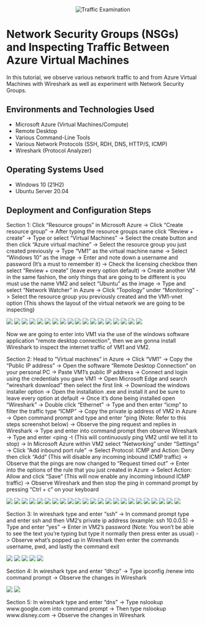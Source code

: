 <p align="center">
<img src="https://i.imgur.com/Ua7udoS.png" alt="Traffic Examination"/>
</p>

<h1>Network Security Groups (NSGs) and Inspecting Traffic Between Azure Virtual Machines</h1>
In this tutorial, we observe various network traffic to and from Azure Virtual Machines with Wireshark as well as experiment with Network Security Groups. <br />

<h2>Environments and Technologies Used</h2>

- Microsoft Azure (Virtual Machines/Compute)
- Remote Desktop
- Various Command-Line Tools
- Various Network Protocols (SSH, RDH, DNS, HTTP/S, ICMP)
- Wireshark (Protocol Analyzer)

<h2>Operating Systems Used </h2>

- Windows 10 (21H2)
- Ubuntu Server 20.04

<h2>Deployment and Configuration Steps</h2>

<p>Section 1: Click “Resource groups” in Microsoft Azure -> Click “Create resource group” -> After typing the resource groups name click “Review + create” -> Type or select “Virtual Machines” -> Select the create button and then click “Azure virtual machine” -> Select the resource group you just created previously -> Type “VM1” as the virtual machine name -> Select “Windows 10” as the image -> Enter and note down a username and password (It’s a must to remember it) -> Check the licensing checkbox then select “Review + create” (leave every option default) -> Create another VM in the same fashion, the only things that are going to be different is you must use the name VM2 and select “Ubuntu” as the image  -> Type and select “Network Watcher” in Azure -> Click “Topology” under “Monitoring” -> Select the resource group you previously created and the VM1-vnet option (This shows the layout of the virtual network we are going to be inspecting)</p>
<img src="https://i.gyazo.com/a23d69f7a387af8a49415d0d045e52ee.png">
<img src="https://i.gyazo.com/9d90d8f07497cd25bcc57b9c008e38e0.png">
<img src="https://i.gyazo.com/c8531d3d56e574c09d7327b300c2f918.png">
<img src="https://i.gyazo.com/790599f70a7cf08a963383ec66d488f0.png">
<img src="https://i.gyazo.com/a3ca2866453fd1bf678ed0d4e274f93b.png">
<img src="https://i.gyazo.com/97e4b14f38116fe573bfd57a607425c5.png">
<img src="https://i.gyazo.com/36cc111132c14573eb0cdf4e7c73c930.png">
<img src="https://i.gyazo.com/09f4ee42ebb0aedb731bb8143dd744a4.png">
<img src="https://i.gyazo.com/4ca52fc69563efe897ded83f52837391.png">
<img src="https://i.gyazo.com/17d16485e7416cdb84628afbffe7bacf.png">
<img src="https://i.gyazo.com/2aab57df50b46f8ca04c9071a2db584f.png">
<img src="https://i.gyazo.com/260bcd1c9f157b1afeeb5c312d10a206.png">
<img src="https://i.gyazo.com/12d30aacbf1c43922bf1e012dcdb908a.png">
<img src="https://i.gyazo.com/8790ebfc63b47b1dd5c55dff17ef4166.png">
<img src="https://i.gyazo.com/bb2edcbba4a5c2adaecccd6d05622b46.png">
<img src="https://i.gyazo.com/e47caa07d9edd89ab81d698bb1354a57.png">
<img src="https://i.gyazo.com/fa67460f0941c9f494709f789e0f541d.png">
<img src="https://i.gyazo.com/c500a7c4a79a18f9c2611527ffde4d50.png">
<p>Now we are going to enter into VM1 via the use of the windows software application "remote desktop connection", then we are gonna install Wireshark to inspect the internet traffic of VM1 and VM2.

Section 2: Head to “Virtual machines” in Azure -> Click “VM1” -> Copy the “Public IP address” -> Open the software “Remote Desktop Connection” on your personal PC -> Paste VM1’s public IP address -> Connect and login using the credentials you gave VM1 -> Open Microsoft Edge and search “wireshark download” then select the first link -> Download the windows installer option -> Open the installation .exe and install it and be sure to leave every option at default -> Once it’s done being installed open “Wireshark” -> Double click “Ethernet” -> Type and then enter “icmp” to filter the traffic type “ICMP” -> Copy the private ip address of VM2 in Azure -> Open command prompt and type and enter “ping <VM2 private ip address> (Note: Refer to this steps screenshot below) -> Observe the ping request and replies in Wireshark -> Type and enter <ping www.google.com> into command prompt then observe Wireshark -> Type and enter <ping -t <VM2 private ip address> (This will continuously ping VM2 until we tell it to stop) -> In Microsoft Azure within VM2 select “Networking” under “Settings” -> Click “Add inbound port rule” -> Select Protocol: ICMP and Action: Deny then click “Add” (This will disable any incoming inbound ICMP traffic) -> Observe that the pings are now changed to “Request timed out” -> Enter into the options of the rule that you just created in Azure -> Select Action: Allow and click “Save” (This will now enable any incoming inbound ICMP traffic) -> Observe Wireshark and then stop the ping in command prompt by pressing “Ctrl + c” on your keyboard
</p>
<img src="https://i.gyazo.com/07d7813764d989411a12ddef9f4c0930.png">
<img src="https://i.gyazo.com/cce9d430a6f1575ab1f753baa038f146.png">
<img src="https://i.gyazo.com/cf1d377fb9fc14698005f1c12e562b52.png">
<img src="https://i.gyazo.com/398b6cd9a981a58b3c1de0135ac6f01a.png">
<img src="https://i.gyazo.com/0ec3cbca56e461850c6711296fa99027.png">
<img src="https://i.gyazo.com/1cbef3b8d56b3f1b9374f66340786021.png">
<img src="https://i.gyazo.com/ecd1497d1eb775a3f487c4d95918304e.png">
<img src="https://i.gyazo.com/0e33a70b7077e9497de6680ebbb4b76a.png">
<img src="https://i.gyazo.com/78a6ab7afa9ff6213dbc800f13c10b23.png">
<img src="https://i.gyazo.com/c16ae51f6615cd5e7b2cac70e20addb7.png">
<img src="https://i.gyazo.com/6f621e6338bc1fbec833df0f5e590f5c.png">
<img src="https://i.gyazo.com/a4097f547c87c3204d01f595c3630c34.png">
<img src="https://i.gyazo.com/6248f284f0fe490a2baf4b833ffea4f0.png">
<img src="https://i.gyazo.com/4190e12a2ab51a6c18bd63820678a610.png">
<img src="https://i.gyazo.com/cce76a103a9f2a77474ea8200b0276b1.png">
<img src="https://i.gyazo.com/ae998354f600cbb1b8117aa428081796.png">
<img src="https://i.gyazo.com/d37131248fd1d6b2aa8252be7344d759.png">
<img src="https://i.gyazo.com/d8f4dd44d1ffbb0f45ddd75e9a42c245.png">
<img src="https://i.gyazo.com/0d62009bbaf512b4c701a34b9b498855.png">
<img src="https://i.gyazo.com/ebac074628b9b76a5d1b5ed332f5c61a.png">
<img src="https://i.gyazo.com/9125118653bdc91f52c3302b967d4f93.png">
<img src="https://i.gyazo.com/852f334ba783d73bf4dc43cd06df565e.png">
<img src="https://i.gyazo.com/f9cedc7fc40ff4d114cf559ed753dfdc.png">
<p>Section 3: In wireshark type and enter “ssh” -> In command prompt type and enter ssh and then VM2’s private ip address (example: ssh 10.0.0.5) -> Type and enter “yes” -> Enter in VM2’s password (Note: You won’t be able to see the text you’re typing but type it normally then press enter as usual) -> Observe what’s popped up in Wireshark then enter the commands username, pwd, and lastly the command exit</p>
<img src="https://i.gyazo.com/f5c573528ef737485a7de5bd28ad87c6.png">
<img src="https://i.gyazo.com/09cfede832acc205b4c95bd59a9d0420.png">
<img src="https://i.gyazo.com/f11ebad8280d57df71954ef39999d338.png">
<img src="https://i.gyazo.com/6e652ded68acc71e453a69926d0fa284.png">
<img src="https://i.gyazo.com/c833ccc66c5e374f88e3e8f76bc496b2.png">
<p>Section 4: In wireshark type and enter “dhcp” -> Type ipconfig /renew into command prompt -> Observe the changes in Wireshark</p>
<img src="https://i.gyazo.com/284c7fe6a0ff49fa04316386c434c1ee.png">
<img src="https://i.gyazo.com/603ceabfab73726124788941f9bbff17.png">
<p>Section 5: In wireshark type and enter “dns” -> Type nslookup www.google.com into command prompt -> Then type nslookup www.disney.com -> Observe the changes in Wireshark</p>
<img src="">
<img src="">
<img src="">
<img src="">
<br />
